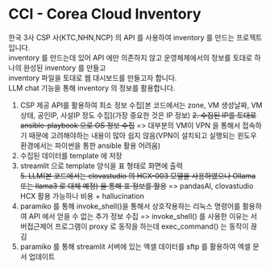 # CCI - Corea Cloud Inventory
한국 3사 CSP 사(KTC,NHN,NCP) 의 API 를 사용하여 inventory 를 만드는 프로젝트 입니다.</br>
inventory 를 만드는데 있어 API 에만 의존하지 않고 운영체제에서의 정보를 토대로 하나의 완성된 inventory 를 만들고</br>
inventory 파일을 토대로 웹 대시보드를 만들고자 합니다.</br>
LLM chat 기능을 통해 inventory 의 정보를 활용합니다.</br>

1. CSP 제공 API를 활용하여 최소 정보 수집[본 코드에서는 zone, VM 생성날짜, VM 상태, 공인IP, 사설IP 정도 수집](가장 중요한 것은 IP 정보)
~~2. 수집된 IP를 토대로 ansible-playbook 으로 OS 정보 수집~~ => 대부분의 VM이 VPN 을 통해서 접속하기 때문에 고려해야하는 내용이 많아 쉽지 않음(VPN이 설치되고 실행되는 윈도우 환경에서는 파이썬을 통한 ansible 활용 어려움)
3. 수집된 데이터를 template 에 저장
4. streamlit 으로 template 양식을 표 형태로 화면에 출력  
~~5. LLM(본 코드에서는 clovastudio 의 HCX-003 모델을 사용하였으나 Ollama 또는 llama3 로 대체 예정) 을 통해 표 정보를 활용~~ => pandasAI, clovastudio HCX 활용 가능하나 비용 + hallucination
6. paramiko 를 통해 invoke_shell()을 통해서 상호작용하는 리눅스 명령어를 활용하여 API 에서 얻을 수 없는 추가 정보 수집 => invoke_shell() 를 사용한 이유는 서버접근제어 프로그램이 proxy 로 동작을 하는데 exec_command() 는 동작이 끊김
7. paramiko 를 통해 streamlit 서버에 있는 엑셀 데이터를 sftp 를 활용하여 엑셀 문서 업데이트
   
